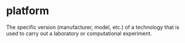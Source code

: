 # platform
The specific version (manufacturer, model, etc.) of a technology that is used to carry out a laboratory or computational experiment.

